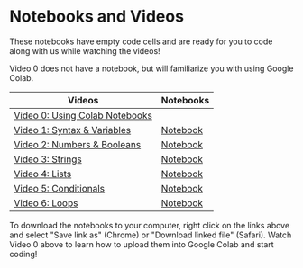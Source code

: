 # Notebooks and Videos

These notebooks have empty code cells and are ready for you to code along with us while watching the videos!

Video 0 does not have a notebook, but will familiarize you with using Google Colab.

| Videos | Notebooks |
|---|---|
| [Video 0: Using Colab Notebooks](https://youtu.be/h_50hn5v5NA) | |
| [Video 1: Syntax & Variables](https://youtu.be/ow8Qgb9xJ9s) | [Notebook](https://github.com/hercodecamp/HERCODECAMP2020-Virtual/blob/master/Notebooks-and-Videos/Video1-Syntax-Variables.ipynb) |
| [Video 2: Numbers & Booleans](https://youtu.be/AdTA6fGuMgM) | [Notebook](https://github.com/hercodecamp/HERCODECAMP2020-Virtual/blob/master/Notebooks-and-Videos/Video2-Numbers-Booleans.ipynb) |
| [Video 3: Strings](https://youtu.be/BW_Yen2WjDM) | [Notebook](https://github.com/hercodecamp/HERCODECAMP2020-Virtual/blob/master/Notebooks-and-Videos/Video3-Strings.ipynb) |
| [Video 4: Lists](https://youtu.be/eigz3cI5myY) | [Notebook](https://github.com/hercodecamp/HERCODECAMP2020-Virtual/blob/master/Notebooks-and-Videos/Video4-Lists.ipynb) |
| [Video 5: Conditionals](https://youtu.be/tuFfA8s46ek) | [Notebook](https://github.com/hercodecamp/HERCODECAMP2020-Virtual/blob/master/Notebooks-and-Videos/Video5-Conditionals.ipynb) |
| [Video 6: Loops](https://youtu.be/5jm7eXWkGO8) | [Notebook](https://github.com/hercodecamp/HERCODECAMP2020-Virtual/blob/master/Notebooks-and-Videos/Video6-Loops.ipynb) |

To download the notebooks to your computer, right click on the links above and select "Save link as" (Chrome) or "Download linked file" (Safari). Watch Video 0 above to learn how to upload them into Google Colab and start coding!
